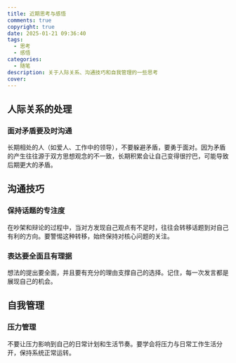 ```yaml
---
title: 近期思考与感悟
comments: true
copyright: true
date: 2025-01-21 09:36:40
tags: 
  - 思考
  - 感悟
categories: 
  - 随笔
description: 关于人际关系、沟通技巧和自我管理的一些思考
cover:
---
```


## 人际关系的处理

### 面对矛盾要及时沟通
长期相处的人（如爱人、工作中的领导），不要躲避矛盾，要勇于面对。因为矛盾的产生往往源于双方思想观念的不一致，长期积累会让自己变得很拧巴，可能导致后期更大的矛盾。

## 沟通技巧

### 保持话题的专注度
在吵架和辩论的过程中，当对方发现自己观点有不足时，往往会转移话题到对自己有利的方向。要警惕这种转移，始终保持对核心问题的关注。

### 表达要全面且有理据
想法的提出要全面，并且要有充分的理由支撑自己的选择。记住，每一次发言都是展现自己的机会。


## 自我管理

### 压力管理
不要让压力影响到自己的日常计划和生活节奏。要学会将压力与日常工作生活分开，保持系统正常运转。
